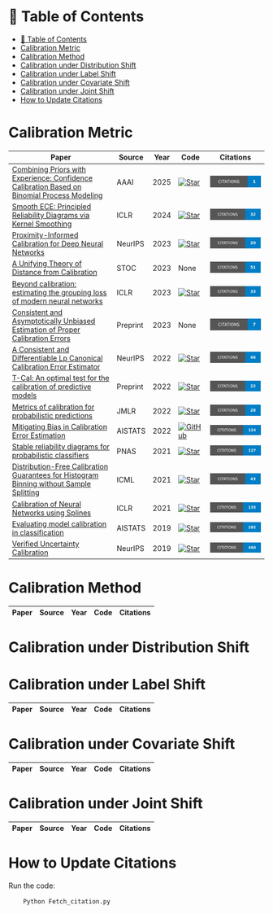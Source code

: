 # 📕 Table of Contents
- [📕 Table of Contents](#-table-of-contents)
- [Calibration Metric](#calibration-metric)
- [Calibration Method](#calibration-method)
- [Calibration under Distribution Shift](#calibration-under-distribution-shift)
- [Calibration under Label Shift](#calibration-under-label-shift)
- [Calibration under Covariate Shift](#calibration-under-covariate-shift)
- [Calibration under Joint Shift](#calibration-under-joint-shift)
- [How to Update Citations](#how-to-update-citations)

# Calibration Metric
| Paper | Source | Year| Code| Citations |
|-------|-------|-------|-------|:--:|
|[Combining Priors with Experience: Confidence Calibration Based on Binomial Process Modeling](https://arxiv.org/abs/2412.10658)|AAAI|2025|[![Star](https://img.shields.io/github/stars/NeuroDong/TCEbpm.svg?style=social&label=Star)](https://github.com/NeuroDong/TCEbpm)| [![Citations](badges/Combining_Priors_with_Experience__Confidence_Calibration_Based_on_Binomial_Process_Modeling.svg)](https://scholar.google.com.hk/scholar?hl=zh-CN&as_sdt=0%2C5&q=Combining+Priors+with+Experience%3A+Confidence+Calibration+Based+on+Binomial+Process+Modeling&btnG=) |
|[Smooth ECE: Principled Reliability Diagrams via Kernel Smoothing](https://arxiv.org/abs/2309.12236)|ICLR|2024|[![Star](https://img.shields.io/github/stars/apple/ml-calibration.svg?style=social&label=Star)](https://github.com/apple/ml-calibration)| [![Citations](badges/Smooth_ECE__Principled_Reliability_Diagrams_via_Kernel_Smoothing.svg)](https://scholar.google.com.hk/scholar?hl=zh-CN&as_sdt=0%2C5&q=Smooth+ECE%3A+Principled+Reliability+Diagrams+via+Kernel+Smoothing&btnG=) |
|[Proximity-Informed Calibration for Deep Neural Networks](https://arxiv.org/abs/2306.04590)|NeurIPS|2023|[![Star](https://img.shields.io/github/stars/MiaoXiong2320/ProximityBias-Calibration.svg?style=social&label=Star)](https://github.com/MiaoXiong2320/ProximityBias-Calibration)| [![Citations](badges/Proximity-Informed_Calibration_for_Deep_Neural_Networks.svg)](https://scholar.google.com.hk/scholar?hl=zh-CN&as_sdt=0%2C5&q=Proximity-Informed+Calibration+for+Deep+Neural+Networks&btnG=) |
|[A Unifying Theory of Distance from Calibration](https://arxiv.org/abs/2211.16886)|STOC|2023|None| [![Citations](badges/A_Unifying_Theory_of_Distance_from_Calibration.svg)](https://scholar.google.com.hk/scholar?hl=zh-CN&as_sdt=0%2C5&q=A+Unifying+Theory+of+Distance+from+Calibration&btnG=) |
|[Beyond calibration: estimating the grouping loss of modern neural networks](https://arxiv.org/abs/2210.16315)|ICLR|2023|[![Star](https://img.shields.io/github/stars/aperezlebel/beyond_calibration.svg?style=social&label=Star)](https://github.com/aperezlebel/beyond_calibration)| [![Citations](badges/Beyond_calibration__estimating_the_grouping_loss_of_modern_neural_networks.svg)](https://scholar.google.com.hk/scholar?hl=zh-CN&as_sdt=0%2C5&q=Beyond+calibration%3A+estimating+the+grouping+loss+of+modern+neural+networks&btnG=) |
|[Consistent and Asymptotically Unbiased Estimation of Proper Calibration Errors](https://arxiv.org/abs/2312.08589)|Preprint|2023|None| [![Citations](badges/Consistent_and_Asymptotically_Unbiased_Estimation_of_Proper_Calibration_Errors.svg)](https://scholar.google.com.hk/scholar?hl=zh-CN&as_sdt=0%2C5&q=Consistent+and+Asymptotically+Unbiased+Estimation+of+Proper+Calibration+Errors&btnG=) |
|[A Consistent and Differentiable Lp Canonical Calibration Error Estimator](https://arxiv.org/abs/2210.07810)|NeurIPS|2022|[![Star](https://img.shields.io/github/stars/tpopordanoska/ece-kde.svg?style=social&label=Star)](https://github.com/tpopordanoska/ece-kde)| [![Citations](badges/A_Consistent_and_Differentiable_Lp_Canonical_Calibration_Error_Estimator.svg)](https://scholar.google.com.hk/scholar?hl=zh-CN&as_sdt=0%2C5&q=A+Consistent+and+Differentiable+Lp+Canonical+Calibration+Error+Estimator&btnG=) |
|[T-Cal: An optimal test for the calibration of predictive models](https://arxiv.org/abs/2203.01850)|Preprint|2022|[![Star](https://img.shields.io/github/stars/dh7401/T-Cal.svg?style=social&label=Star)](https://github.com/dh7401/T-Cal)| [![Citations](badges/T-Cal__An_optimal_test_for_the_calibration_of_predictive_models.svg)](https://scholar.google.com.hk/scholar?hl=zh-CN&as_sdt=0%2C5&q=T-Cal%3A+An+optimal+test+for+the+calibration+of+predictive+models&btnG=) |
|[Metrics of calibration for probabilistic predictions](https://arxiv.org/abs/2205.09680)|JMLR|2022|[![Star](https://img.shields.io/github/stars/facebookresearch/ecevecce.svg?style=social&label=Star)](https://github.com/facebookresearch/ecevecce)| [![Citations](badges/Metrics_of_calibration_for_probabilistic_predictions.svg)](https://scholar.google.com.hk/scholar?hl=zh-CN&as_sdt=0%2C5&q=Metrics+of+calibration+for+probabilistic+predictions&btnG=) |
|[Mitigating Bias in Calibration Error Estimation](https://proceedings.mlr.press/v151/roelofs22a.html)|AISTATS|2022|[![GitHub](https://img.shields.io/badge/GitHub-Repository-blue?style=for-the-badge&logo=github)](https://github.com/google-research/google-research/tree/master/caltrain)| [![Citations](badges/Mitigating_Bias_in_Calibration_Error_Estimation.svg)](https://scholar.google.com.hk/scholar?hl=zh-CN&as_sdt=0%2C5&q=Mitigating+Bias+in+Calibration+Error+Estimation&btnG=) |
|[Stable reliability diagrams for probabilistic classifiers](https://www.pnas.org/doi/abs/10.1073/pnas.2016191118)|PNAS|2021|[![Star](https://img.shields.io/github/stars/TimoDimi/replication_DGJ20.svg?style=social&label=Star)](https://github.com/TimoDimi/replication_DGJ20)|[![Citations](badges/Stable_reliability_diagrams_for_probabilistic_classifiers.svg)](https://scholar.google.com.hk/scholar?hl=zh-CN&as_sdt=0%2C5&q=Stable+reliability+diagrams+for+probabilistic+classifiers&btnG=)|
|[Distribution-Free Calibration Guarantees for Histogram Binning without Sample Splitting](https://proceedings.mlr.press/v139/gupta21b.html)|ICML|2021|[![Star](https://img.shields.io/github/stars/aigen/df-posthoc-calibration.svg?style=social&label=Star)](https://github.com/aigen/df-posthoc-calibration)| [![Citations](badges/Distribution-Free_Calibration_Guarantees_for_Histogram_Binning_without_Sample_Splitting.svg)](https://scholar.google.com.hk/scholar?hl=zh-CN&as_sdt=0%2C5&q=Distribution-Free+Calibration+Guarantees+for+Histogram+Binning+without+Sample+Splitting&btnG=) |
|[Calibration of Neural Networks using Splines](https://arxiv.org/abs/2006.12800)|ICLR|2021|[![Star](https://img.shields.io/github/stars/kartikgupta-at-anu/spline-calibration.svg?style=social&label=Star)](https://github.com/kartikgupta-at-anu/spline-calibration)| [![Citations](badges/Calibration_of_Neural_Networks_using_Splines.svg)](https://scholar.google.com.hk/scholar?hl=zh-CN&as_sdt=0%2C5&q=Calibration+of+Neural+Networks+using+Splines&btnG=) | 
|[Evaluating model calibration in classification](https://proceedings.mlr.press/v89/vaicenavicius19a.html)|AISTATS|2019|[![Star](https://img.shields.io/github/stars/uu-sml/calibration.svg?style=social&label=Star)](https://github.com/uu-sml/calibration)| [![Citations](badges/Evaluating_model_calibration_in_classification.svg)](https://scholar.google.com.hk/scholar?hl=zh-CN&as_sdt=0%2C5&q=Evaluating+model+calibration+in+classification+Vaicenavicius&btnG=) |
|[Verified Uncertainty Calibration](https://proceedings.neurips.cc/paper/2019/hash/f8c0c968632845cd133308b1a494967f-Abstract.html)|NeurIPS|2019|[![Star](https://img.shields.io/github/stars/p-lambda/verified_calibration.svg?style=social&label=Star)](https://github.com/p-lambda/verified_calibration)| [![Citations](badges/Verified_Uncertainty_Calibration.svg)](https://scholar.google.com.hk/scholar?hl=zh-CN&as_sdt=0%2C5&q=Verified+Uncertainty+Calibration&btnG=) | 


# Calibration Method
| Paper | Source | Year| Code| Citations |
|-------|-------|-------|-------|:--:|


# Calibration under Distribution Shift

# Calibration under Label Shift
| Paper | Source | Year| Code| Citations | 
|-------|-------|-------|-------|:--:|

# Calibration under Covariate Shift
| Paper | Source | Year| Code| Citations | 
|-------|-------|-------|-------|:--:|

# Calibration under Joint Shift
| Paper | Source | Year| Code| Citations | 
|-------|-------|-------|-------|:--:|

# How to Update Citations
Run the code:
```python
    Python Fetch_citation.py
